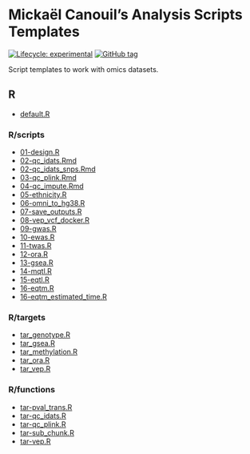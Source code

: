
<!-- README.md is generated from README.Rmd. Please edit that file -->

# Mickaël Canouil’s Analysis Scripts Templates

<!-- badges: start -->

[![Lifecycle:
experimental](https://img.shields.io/badge/lifecycle-experimental-orange.svg)](https://www.tidyverse.org/lifecycle/#experimental)
[![GitHub
tag](https://img.shields.io/github/tag/mcanouil/analysis_templates.svg?label=latest%20tag&include_prereleases)](https://github.com/mcanouil/analysis_templates)
<!-- badges: end -->

Script templates to work with omics datasets.

## R

-   [default.R](R/default.R)

### R/scripts

-   [01-design.R](R/scripts/01-design.R)
-   [02-qc\_idats.Rmd](R/scripts/02-qc_idats.Rmd)
-   [02-qc\_idats\_snps.Rmd](R/scripts/02-qc_idats_snps.Rmd)
-   [03-qc\_plink.Rmd](R/scripts/03-qc_plink.Rmd)
-   [04-qc\_impute.Rmd](R/scripts/04-qc_impute.Rmd)
-   [05-ethnicity.R](R/scripts/05-ethnicity.R)
-   [06-omni\_to\_hg38.R](R/scripts/06-omni_to_hg38.R)
-   [07-save\_outputs.R](R/scripts/07-save_outputs.R)
-   [08-vep\_vcf\_docker.R](R/scripts/08-vep_vcf_docker.R)
-   [09-gwas.R](R/scripts/09-gwas.R)
-   [10-ewas.R](R/scripts/10-ewas.R)
-   [11-twas.R](R/scripts/11-twas.R)
-   [12-ora.R](R/scripts/12-ora.R)
-   [13-gsea.R](R/scripts/13-gsea.R)
-   [14-mqtl.R](R/scripts/14-mqtl.R)
-   [15-eqtl.R](R/scripts/15-eqtl.R)
-   [16-eqtm.R](R/scripts/16-eqtm.R)
-   [16-eqtm\_estimated\_time.R](R/scripts/16-eqtm_estimated_time.R)

### R/targets

-   [tar\_genotype.R](R/targets/tar_genotype.R)
-   [tar\_gsea.R](R/targets/tar_gsea.R)
-   [tar\_methylation.R](R/targets/tar_methylation.R)
-   [tar\_ora.R](R/targets/tar_ora.R)
-   [tar\_vep.R](R/targets/tar_vep.R)

### R/functions

-   [tar-pval\_trans.R](R/functions/tar-pval_trans.R)
-   [tar-qc\_idats.R](R/functions/tar-qc_idats.R)
-   [tar-qc\_plink.R](R/functions/tar-qc_plink.R)
-   [tar-sub\_chunk.R](R/functions/tar-sub_chunk.R)
-   [tar-vep.R](R/functions/tar-vep.R)
